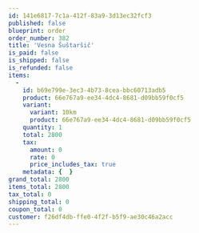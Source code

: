 ```yaml
---
id: 141e6817-7c1a-412f-83a9-3d13ec32fcf3
published: false
blueprint: order
order_number: 382
title: 'Vesna Šuštaršič'
is_paid: false
is_shipped: false
is_refunded: false
items:
  -
    id: b69e799e-3ec3-4b73-8cea-bbc60713adb5
    product: 66e767a9-ee34-4dc4-8681-d09bb59f0cf5
    variant:
      variant: 10km
      product: 66e767a9-ee34-4dc4-8681-d09bb59f0cf5
    quantity: 1
    total: 2800
    tax:
      amount: 0
      rate: 0
      price_includes_tax: true
    metadata: {  }
grand_total: 2800
items_total: 2800
tax_total: 0
shipping_total: 0
coupon_total: 0
customer: f26df4db-ffe0-4f2f-b5f9-ae30c46a2acc
---
```

